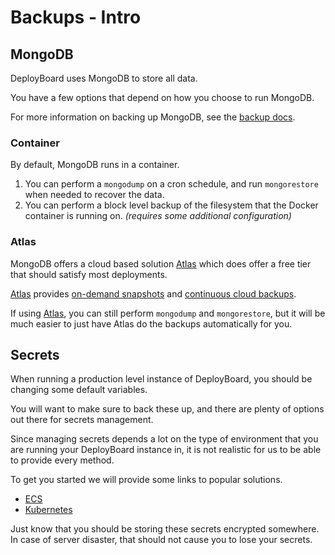 # Backups - Intro

## MongoDB

DeployBoard uses MongoDB to store all data.

You have a few options that depend on how you choose to run MongoDB.

For more information on backing up MongoDB, see the [backup docs](https://docs.mongodb.com/manual/core/backups/).

### Container

By default, MongoDB runs in a container.

1. You can perform a `mongodump` on a cron schedule, and run `mongorestore` when needed to recover the data.
2. You can perform a block level backup of the filesystem that the Docker container is running on. _(requires some additional configuration)_

### Atlas

MongoDB offers a cloud based solution [Atlas](https://www.mongodb.com/atlas/database) which does offer a free tier that should satisfy most deployments.

[Atlas](https://www.mongodb.com/atlas/database) provides [on-demand snapshots](https://docs.atlas.mongodb.com/backup/cloud-backup/overview/#on-demand-snapshots) and [continuous cloud backups](https://docs.atlas.mongodb.com/backup/cloud-backup/overview/#continuous-cloud-backups).

If using [Atlas](https://www.mongodb.com/atlas/database), you can still perform `mongodump` and `mongorestore`, but it will be much easier to just have Atlas do the backups automatically for you.

## Secrets

When running a production level instance of DeployBoard, you should be changing some default variables.

You will want to make sure to back these up, and there are plenty of options out there for secrets management.

Since managing secrets depends a lot on the type of environment that you are running your DeployBoard instance in, it is not realistic for us to be able to provide every method.

To get you started we will provide some links to popular solutions.

- [ECS](https://docs.aws.amazon.com/AmazonECS/latest/developerguide/specifying-sensitive-data.html)
- [Kubernetes](https://kubernetes.io/docs/concepts/configuration/secret/)

Just know that you should be storing these secrets encrypted somewhere. In case of server disaster, that should not cause you to lose your secrets.
